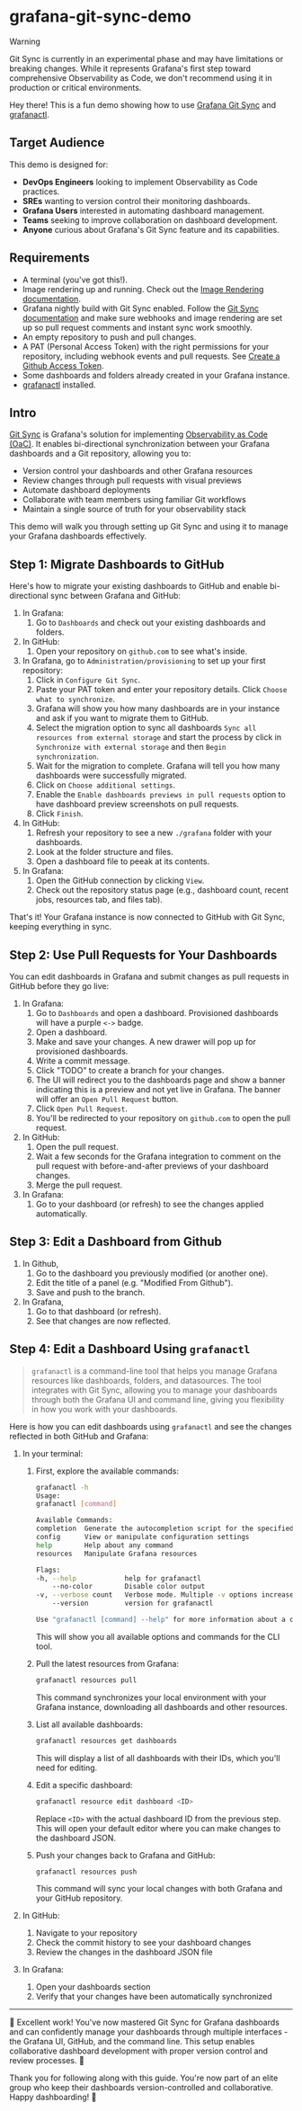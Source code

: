 # grafana-git-sync-demo

> [!WARNING]
> Git Sync is currently in an experimental phase and may have limitations or breaking changes. While it represents Grafana's first step toward comprehensive Observability as Code, we don't recommend using it in production or critical environments.

Hey there! This is a fun demo showing how to use [Grafana Git Sync](https://grafana.com/docs/grafana/latest/observability-as-code/provision-resources/git-sync-setup/) and [grafanactl](https://github.com/grafana/grafanactl).

## Target Audience

This demo is designed for:
- **DevOps Engineers** looking to implement Observability as Code practices.
- **SREs** wanting to version control their monitoring dashboards.
- **Grafana Users** interested in automating dashboard management.
- **Teams** seeking to improve collaboration on dashboard development.
- **Anyone** curious about Grafana's Git Sync feature and its capabilities.

## Requirements

- A terminal (you've got this!).
- Image rendering up and running. Check out the [Image Rendering documentation](https://grafana.com/docs/grafana/latest/setup-grafana/image-rendering/).
- Grafana nightly build with Git Sync enabled. Follow the [Git Sync documentation](https://grafana.com/docs/grafana/latest/observability-as-code/provision-resources/git-sync-setup/) and make sure webhooks and image rendering are set up so pull request comments and instant sync work smoothly.
- An empty repository to push and pull changes.
- A PAT (Personal Access Token) with the right permissions for your repository, including webhook events and pull requests. See [Create a Github Access Token](https://grafana.com/docs/grafana/latest/observability-as-code/provision-resources/git-sync-setup/#create-a-github-access-token).
- Some dashboards and folders already created in your Grafana instance.
- [grafanactl](https://grafana.github.io/grafanactl/installation/) installed.

## Intro


[Git Sync](https://grafana.com/docs/grafana/latest/observability-as-code/provision-resources/) is Grafana's solution for implementing [Observability as Code (OaC)](https://grafana.com/docs/grafana/latest/observability-as-code/). It enables bi-directional synchronization between your Grafana dashboards and a Git repository, allowing you to:

- Version control your dashboards and other Grafana resources
- Review changes through pull requests with visual previews
- Automate dashboard deployments
- Collaborate with team members using familiar Git workflows
- Maintain a single source of truth for your observability stack

This demo will walk you through setting up Git Sync and using it to manage your Grafana dashboards effectively.

## Step 1: Migrate Dashboards to GitHub

Here's how to migrate your existing dashboards to GitHub and enable bi-directional sync between Grafana and GitHub:

1. In Grafana:
    1. Go to `Dashboards` and check out your existing dashboards and folders.
1. In GitHub:
    1. Open your repository on `github.com` to see what's inside.
1. In Grafana, go to `Administration/provisioning` to set up your first repository:
    1. Click in `Configure Git Sync`.
    1. Paste your PAT token and enter your repository details. Click `Choose what to synchronize`.
    1. Grafana will show you how many dashboards are in your instance and ask if you want to migrate them to GitHub.
    1. Select the migration option to sync all dashboards `Sync all resources from external storage` and start the process by click in `Synchronize with external storage` and then `Begin synchronization`.
    1. Wait for the migration to complete. Grafana will tell you how many dashboards were successfully migrated.
    1. Click on `Choose additional settings`.
    1. Enable the `Enable dashboards previews in pull requests` option to have dashboard preview screenshots on pull requests.
    1. Click `Finish`.
1. In GitHub:
    1. Refresh your repository to see a new `./grafana` folder with your dashboards.
    1. Look at the folder structure and files.
    1. Open a dashboard file to peeak at its contents.
1. In Grafana:
    1. Open the GitHub connection by clicking `View`.
    1. Check out the repository status page (e.g., dashboard count, recent jobs, resources tab, and files tab).

That's it! Your Grafana instance is now connected to GitHub with Git Sync, keeping everything in sync.

## Step 2: Use Pull Requests for Your Dashboards

You can edit dashboards in Grafana and submit changes as pull requests in GitHub before they go live:

1. In Grafana:
    1. Go to `Dashboards` and open a dashboard. Provisioned dashboards will have a purple `<->` badge.
    1. Open a dashboard.
    1. Make and save your changes. A new drawer will pop up for provisioned dashboards.
    1. Write a commit message.
    1. Click "TODO" to create a branch for your changes.
    1. The UI will redirect you to the dashboards page and show a banner indicating this is a preview and not yet live in Grafana. The banner will offer an `Open Pull Request` button.
    1. Click `Open Pull Request`.
    1. You'll be redirected to your repository on `github.com` to open the pull request.
1. In GitHub:
    1. Open the pull request.
    1. Wait a few seconds for the Grafana integration to comment on the pull request with before-and-after previews of your dashboard changes.
    1. Merge the pull request.
1. In Grafana:
    1. Go to your dashboard (or refresh) to see the changes applied automatically.

## Step 3: Edit a Dashboard from Github

1. In Github, 
    1. Go to the dashboard you previously modified (or another one). 
    1. Edit the title of a panel (e.g. "Modified From Github"). 
    1. Save and push to the branch. 
1. In Grafana, 
    1. Go to that dashboard (or refresh).
    1. See that changes are now reflected.

## Step 4: Edit a Dashboard Using `grafanactl`

> `grafanactl` is a command-line tool that helps you manage Grafana resources like dashboards, folders, and datasources. The tool integrates with Git Sync, allowing you to manage your dashboards through both the Grafana UI and command line, giving you flexibility in how you work with your dashboards.

Here is how you can edit dashboards using `grafanactl` and see the changes reflected in both GitHub and Grafana:

1. In your terminal:
    1. First, explore the available commands:
        ```bash
        grafanactl -h
        Usage:
        grafanactl [command]

        Available Commands:
        completion  Generate the autocompletion script for the specified shell
        config      View or manipulate configuration settings
        help        Help about any command
        resources   Manipulate Grafana resources

        Flags:
        -h, --help            help for grafanactl
            --no-color        Disable color output
        -v, --verbose count   Verbose mode. Multiple -v options increase the verbosity (maximum: 3).
            --version         version for grafanactl

        Use "grafanactl [command] --help" for more information about a command.

        ```
        This will show you all available options and commands for the CLI tool.

    1. Pull the latest resources from Grafana:
        ```bash
        grafanactl resources pull
        ```
        This command synchronizes your local environment with your Grafana instance, downloading all dashboards and other resources.

    1. List all available dashboards:
        ```bash
        grafanactl resources get dashboards
        ```
        This will display a list of all dashboards with their IDs, which you'll need for editing.

    1. Edit a specific dashboard:
        ```bash
        grafanactl resource edit dashboard <ID>
        ```
        Replace `<ID>` with the actual dashboard ID from the previous step. This will open your default editor where you can make changes to the dashboard JSON.

    1. Push your changes back to Grafana and GitHub:
        ```bash
        grafanactl resources push
        ```
        This command will sync your local changes with both Grafana and your GitHub repository.

1. In GitHub:
    1. Navigate to your repository
    1. Check the commit history to see your dashboard changes
    1. Review the changes in the dashboard JSON file

1. In Grafana:
    1. Open your dashboards section
    1. Verify that your changes have been automatically synchronized


---

🎉 Excellent work! You've now mastered Git Sync for Grafana dashboards and can confidently manage your dashboards through multiple interfaces - the Grafana UI, GitHub, and the command line. This setup enables collaborative dashboard development with proper version control and review processes. 🎉

Thank you for following along with this guide. You're now part of an elite group who keep their dashboards version-controlled and collaborative. Happy dashboarding! 🚀

